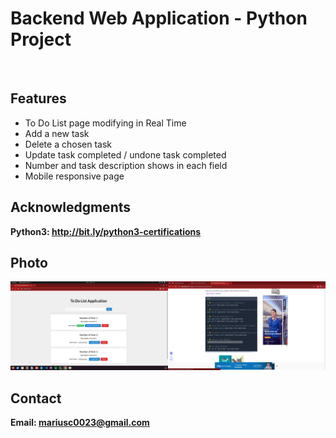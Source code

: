 <h1> Backend Web Application - Python Project</h1>
<br>
<h2>Features</h2>
<ul>
    <li>To Do List page modifying in Real Time</li>
    <li>Add a new task</li>
    <li>Delete a chosen task</li>
    <li>Update task completed / undone task completed</li>
    <li>Number and task description shows in each field</li>
    <li>Mobile responsive page</li>
</ul>


<h2>Acknowledgments</h2>

<b> Python3: http://bit.ly/python3-certifications <b>
<br>

<h2>Photo</h2>
<img src="image.png">
<br>

<h2>Contact</h2>

<b> Email: mariusc0023@gmail.com </b>
